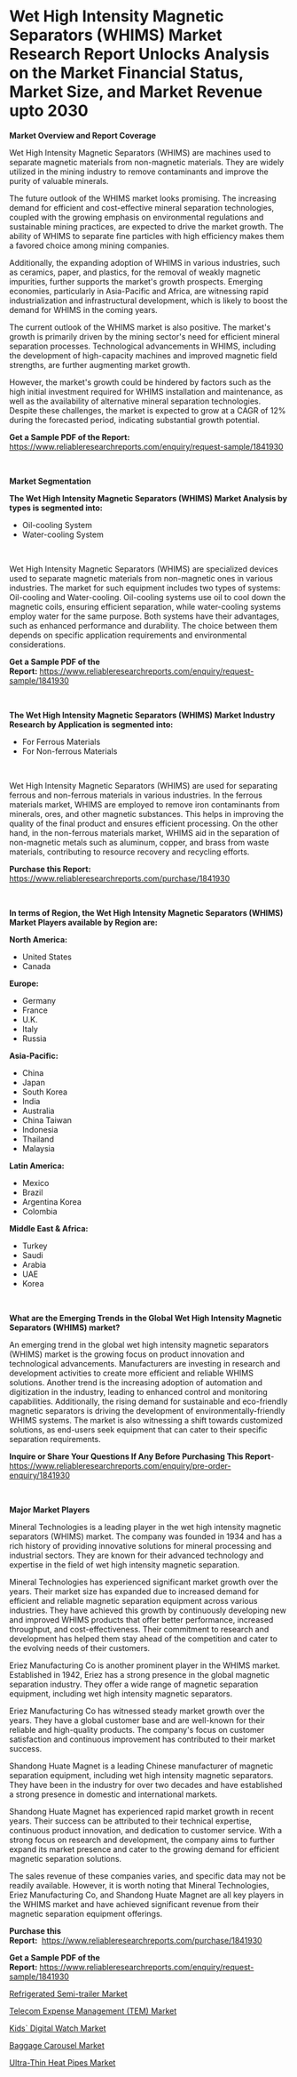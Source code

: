 <p><h1>Wet High Intensity Magnetic Separators (WHIMS) Market Research Report Unlocks Analysis on the Market Financial Status, Market Size, and Market Revenue upto 2030</h1></p><p><strong>Market Overview and Report Coverage</strong></p>
<p><p>Wet High Intensity Magnetic Separators (WHIMS) are machines used to separate magnetic materials from non-magnetic materials. They are widely utilized in the mining industry to remove contaminants and improve the purity of valuable minerals.</p><p>The future outlook of the WHIMS market looks promising. The increasing demand for efficient and cost-effective mineral separation technologies, coupled with the growing emphasis on environmental regulations and sustainable mining practices, are expected to drive the market growth. The ability of WHIMS to separate fine particles with high efficiency makes them a favored choice among mining companies.</p><p>Additionally, the expanding adoption of WHIMS in various industries, such as ceramics, paper, and plastics, for the removal of weakly magnetic impurities, further supports the market's growth prospects. Emerging economies, particularly in Asia-Pacific and Africa, are witnessing rapid industrialization and infrastructural development, which is likely to boost the demand for WHIMS in the coming years.</p><p>The current outlook of the WHIMS market is also positive. The market's growth is primarily driven by the mining sector's need for efficient mineral separation processes. Technological advancements in WHIMS, including the development of high-capacity machines and improved magnetic field strengths, are further augmenting market growth.</p><p>However, the market's growth could be hindered by factors such as the high initial investment required for WHIMS installation and maintenance, as well as the availability of alternative mineral separation technologies. Despite these challenges, the market is expected to grow at a CAGR of 12% during the forecasted period, indicating substantial growth potential.</p></p>
<p><strong>Get a Sample PDF of the Report:</strong> <a href="https://www.reliableresearchreports.com/enquiry/request-sample/1841930">https://www.reliableresearchreports.com/enquiry/request-sample/1841930</a></p>
<p>&nbsp;</p>
<p><strong>Market Segmentation</strong></p>
<p><strong>The Wet High Intensity Magnetic Separators (WHIMS) Market Analysis by types is segmented into:</strong></p>
<p><ul><li>Oil-cooling System</li><li>Water-cooling System</li></ul></p>
<p>&nbsp;</p>
<p><p>Wet High Intensity Magnetic Separators (WHIMS) are specialized devices used to separate magnetic materials from non-magnetic ones in various industries. The market for such equipment includes two types of systems: Oil-cooling and Water-cooling. Oil-cooling systems use oil to cool down the magnetic coils, ensuring efficient separation, while water-cooling systems employ water for the same purpose. Both systems have their advantages, such as enhanced performance and durability. The choice between them depends on specific application requirements and environmental considerations.</p></p>
<p><strong>Get a Sample PDF of the Report:</strong>&nbsp;<a href="https://www.reliableresearchreports.com/enquiry/request-sample/1841930">https://www.reliableresearchreports.com/enquiry/request-sample/1841930</a></p>
<p>&nbsp;</p>
<p><strong>The Wet High Intensity Magnetic Separators (WHIMS) Market Industry Research by Application is segmented into:</strong></p>
<p><ul><li>For Ferrous Materials</li><li>For Non-ferrous Materials</li></ul></p>
<p>&nbsp;</p>
<p><p>Wet High Intensity Magnetic Separators (WHIMS) are used for separating ferrous and non-ferrous materials in various industries. In the ferrous materials market, WHIMS are employed to remove iron contaminants from minerals, ores, and other magnetic substances. This helps in improving the quality of the final product and ensures efficient processing. On the other hand, in the non-ferrous materials market, WHIMS aid in the separation of non-magnetic metals such as aluminum, copper, and brass from waste materials, contributing to resource recovery and recycling efforts.</p></p>
<p><strong>Purchase this Report:</strong>&nbsp; <a href="https://www.reliableresearchreports.com/purchase/1841930">https://www.reliableresearchreports.com/purchase/1841930</a></p>
<p>&nbsp;</p>
<p><strong>In terms of Region, the Wet High Intensity Magnetic Separators (WHIMS) Market Players available by Region are:</strong></p>
<p>
    <p> <strong> North America: </strong>
        <ul>
            <li>United States</li>
            <li>Canada</li>
        </ul>
        </p> 
    <p> <strong> Europe: </strong>
        <ul>
            <li>Germany</li>
            <li>France</li>
            <li>U.K.</li>
            <li>Italy</li>
            <li>Russia</li>
        </ul>
        </p> 
    <p> <strong> Asia-Pacific: </strong>
        <ul>
            <li>China</li>
            <li>Japan</li>
            <li>South Korea</li>
            <li>India</li>
            <li>Australia</li>
            <li>China Taiwan</li>
            <li>Indonesia</li>
            <li>Thailand</li>
            <li>Malaysia</li>
        </ul>
        </p> 
    <p> <strong> Latin America: </strong>
        <ul>
            <li>Mexico</li>
            <li>Brazil</li>
            <li>Argentina Korea</li>
            <li>Colombia</li>
        </ul>
        </p> 
    <p> <strong> Middle East & Africa: </strong>
        <ul>
            <li>Turkey</li>
            <li>Saudi</li>
            <li>Arabia</li>
            <li>UAE</li>
            <li>Korea</li>
        </ul>
    </p>
    </p>
<p>&nbsp;</p>
<p><strong>What are the Emerging Trends in the Global Wet High Intensity Magnetic Separators (WHIMS) market?</strong></p>
<p><p>An emerging trend in the global wet high intensity magnetic separators (WHIMS) market is the growing focus on product innovation and technological advancements. Manufacturers are investing in research and development activities to create more efficient and reliable WHIMS solutions. Another trend is the increasing adoption of automation and digitization in the industry, leading to enhanced control and monitoring capabilities. Additionally, the rising demand for sustainable and eco-friendly magnetic separators is driving the development of environmentally-friendly WHIMS systems. The market is also witnessing a shift towards customized solutions, as end-users seek equipment that can cater to their specific separation requirements.</p></p>
<p><strong>Inquire or Share Your Questions If Any Before Purchasing This Report</strong>- <a href="https://www.reliableresearchreports.com/enquiry/pre-order-enquiry/1841930">https://www.reliableresearchreports.com/enquiry/pre-order-enquiry/1841930</a></p>
<p>&nbsp;</p>
<p><strong>Major Market Players</strong></p>
<p><p>Mineral Technologies is a leading player in the wet high intensity magnetic separators (WHIMS) market. The company was founded in 1934 and has a rich history of providing innovative solutions for mineral processing and industrial sectors. They are known for their advanced technology and expertise in the field of wet high intensity magnetic separation.</p><p>Mineral Technologies has experienced significant market growth over the years. Their market size has expanded due to increased demand for efficient and reliable magnetic separation equipment across various industries. They have achieved this growth by continuously developing new and improved WHIMS products that offer better performance, increased throughput, and cost-effectiveness. Their commitment to research and development has helped them stay ahead of the competition and cater to the evolving needs of their customers.</p><p>Eriez Manufacturing Co is another prominent player in the WHIMS market. Established in 1942, Eriez has a strong presence in the global magnetic separation industry. They offer a wide range of magnetic separation equipment, including wet high intensity magnetic separators.</p><p>Eriez Manufacturing Co has witnessed steady market growth over the years. They have a global customer base and are well-known for their reliable and high-quality products. The company's focus on customer satisfaction and continuous improvement has contributed to their market success.</p><p>Shandong Huate Magnet is a leading Chinese manufacturer of magnetic separation equipment, including wet high intensity magnetic separators. They have been in the industry for over two decades and have established a strong presence in domestic and international markets.</p><p>Shandong Huate Magnet has experienced rapid market growth in recent years. Their success can be attributed to their technical expertise, continuous product innovation, and dedication to customer service. With a strong focus on research and development, the company aims to further expand its market presence and cater to the growing demand for efficient magnetic separation solutions.</p><p>The sales revenue of these companies varies, and specific data may not be readily available. However, it is worth noting that Mineral Technologies, Eriez Manufacturing Co, and Shandong Huate Magnet are all key players in the WHIMS market and have achieved significant revenue from their magnetic separation equipment offerings.</p></p>
<p><strong>Purchase this Report:</strong>&nbsp;&nbsp;<a href="https://www.reliableresearchreports.com/purchase/1841930">https://www.reliableresearchreports.com/purchase/1841930</a></p>
<p></p>
<p><strong>Get a Sample PDF of the Report:</strong>&nbsp;<a href="https://www.reliableresearchreports.com/enquiry/request-sample/1841930">https://www.reliableresearchreports.com/enquiry/request-sample/1841930</a></p>
<p><p><a href="https://github.com/rahu1502/Market-Research-Report-List-1/blob/main/refrigerated-semi-trailer-market.md">Refrigerated Semi-trailer Market</a></p><p><a href="https://github.com/rahu1501/Market-Research-Report-List-1/blob/main/telecom-expense-management-tem-market.md">Telecom Expense Management (TEM) Market</a></p><p><a href="https://www.linkedin.com/pulse/kids-digital-watch-market-size-share-global-analysis-report/">Kids` Digital Watch Market</a></p><p><a href="https://www.linkedin.com/pulse/decoding-baggage-carousel-market-deep-dive-latest-trends-segmentation/">Baggage Carousel Market</a></p><p><a href="https://medium.com/@holliswelch2023/ultra-thin-heat-pipes-market-exploring-market-share-market-trends-and-future-growth-6495f6dbec7b">Ultra-Thin Heat Pipes Market</a></p></p>
